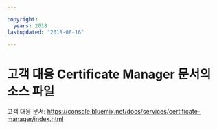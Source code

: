 ```yaml
---

copyright:
  years: 2018
lastupdated: "2018-08-16"

---
```



# 고객 대응 Certificate Manager 문서의 소스 파일


고객 대응 문서: https://console.bluemix.net/docs/services/certificate-manager/index.html


